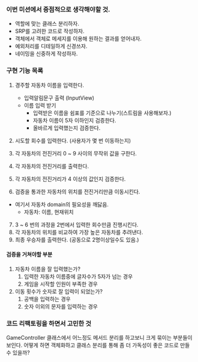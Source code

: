 ### 이번 미션에서 중점적으로 생각해야할 것.

- 역할에 맞는 클래스 분리하자.
- SRP를 고려한 코드로 작성하자.
- 객체에서 객체로 메세지를 이용해 원하는 결과를 얻어내자.
- 예외처리를 디테일하게 신경쓰자.
- 네이밍을 신중하게 작성하자.

### 구현 기능 목록

1. 경주할 자동차 이름을 입력한다.
   - 입력알림문구 출력 (InputView)
   - 이름 입력 받기 
     - 입력받은 이름을 쉼표를 기준으로 나누기(스트림을 사용해보자.)
     - 자동차 이름이 5자 이하인지 검증한다.
     - 올바르게 입력했는지 검증한다.

2. 시도할 회수를 입력한다. (사용자가 몇 번 이동하는지)

3. 각 자동차의 전진거리 0 ~ 9 사이의 무작위 값을 구한다. 
4. 각 자동차의 전진거리를 출력한다.
5. 각 자동차의 전진거리가 4 이상의 값인지 검증한다.
6. 검증을 통과한 자동차의 위치를 전진거리만큼 이동시킨다.
- 여기서 자동차 domain의 필요성을 깨닳음.
  - 자동차: 이름, 현재위치

7. 3 ~ 6 번의 과정을 2번에서 입력한 회수만큼 진행시킨다.
8. 각 자동차의 위치를 비교하여 가장 높은 자동차를 추려낸다.
9. 최종 우승자를 출력한다. (공동으로 2명이상일수도 있음.)

#### 검증을 거쳐야할 부분

1. 자동차 이름을 잘 입력했는가?
   1. 입력한 자동차 이름중에 글자수가 5자가 넘는 경우
   2. 게임을 시작할 인원이 부족한 경우
2. 이동 횟수가 숫자로 잘 입력이 되었는가? 
   1. 공백을 입력하는 경우
   2. 숫자 이외의 문자를 입력하는 경우



### 코드 리팩토링을 하면서 고민한 것

GameController 클래스에서 어느정도 메서드 분리를 하고보니 크게 묶이는 부분들이 보인다. 어떻게 하면 객체화하고 
클래스 분리를 통해 좀 더 가독성이 좋은 코드로 만들 수 있을까?
